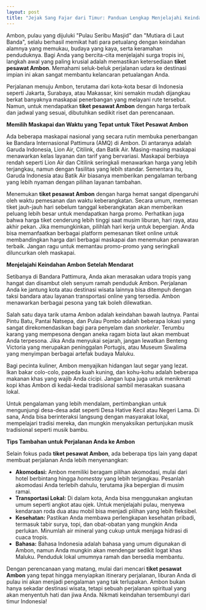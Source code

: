 ```yaml
---
layout: post
title: "Jejak Sang Fajar dari Timur: Panduan Lengkap Menjelajahi Keindahan Ambon via Tiket Pesawat"
---
```


Ambon, pulau yang dijuluki "Pulau Seribu Masjid" dan "Mutiara di Laut Banda", selalu berhasil memikat hati para petualang dengan keindahan alamnya yang memukau, budaya yang kaya, serta keramahan penduduknya. Bagi Anda yang bercita-cita menjelajahi surga tropis ini, langkah awal yang paling krusial adalah memastikan ketersediaan **tiket pesawat Ambon**. Memahami seluk-beluk perjalanan udara ke destinasi impian ini akan sangat membantu kelancaran petualangan Anda.

Perjalanan menuju Ambon, terutama dari kota-kota besar di Indonesia seperti Jakarta, Surabaya, atau Makassar, kini semakin mudah dijangkau berkat banyaknya maskapai penerbangan yang melayani rute tersebut. Namun, untuk mendapatkan **tiket pesawat Ambon** dengan harga terbaik dan jadwal yang sesuai, dibutuhkan sedikit riset dan perencanaan.

**Memilih Maskapai dan Waktu yang Tepat untuk Tiket Pesawat Ambon**

Ada beberapa maskapai nasional yang secara rutin membuka penerbangan ke Bandara Internasional Pattimura (AMQ) di Ambon. Di antaranya adalah Garuda Indonesia, Lion Air, Citilink, dan Batik Air. Masing-masing maskapai menawarkan kelas layanan dan tarif yang bervariasi. Maskapai berbiaya rendah seperti Lion Air dan Citilink seringkali menawarkan harga yang lebih terjangkau, namun dengan fasilitas yang lebih standar. Sementara itu, Garuda Indonesia atau Batik Air biasanya memberikan pengalaman terbang yang lebih nyaman dengan pilihan layanan tambahan.

Menemukan **tiket pesawat Ambon** dengan harga hemat sangat dipengaruhi oleh waktu pemesanan dan waktu keberangkatan. Secara umum, memesan tiket jauh-jauh hari sebelum tanggal keberangkatan akan memberikan peluang lebih besar untuk mendapatkan harga promo. Perhatikan juga bahwa harga tiket cenderung lebih tinggi saat musim liburan, hari raya, atau akhir pekan. Jika memungkinkan, pilihlah hari kerja untuk bepergian. Anda bisa memanfaatkan berbagai platform pemesanan tiket online untuk membandingkan harga dari berbagai maskapai dan menemukan penawaran terbaik. Jangan ragu untuk memantau promo-promo yang seringkali diluncurkan oleh maskapai.

**Menjelajahi Keindahan Ambon Setelah Mendarat**

Setibanya di Bandara Pattimura, Anda akan merasakan udara tropis yang hangat dan disambut oleh senyum ramah penduduk Ambon. Perjalanan Anda ke jantung kota atau destinasi wisata lainnya bisa ditempuh dengan taksi bandara atau layanan transportasi online yang tersedia. Ambon menawarkan berbagai pesona yang tak boleh dilewatkan.

Salah satu daya tarik utama Ambon adalah keindahan bawah lautnya. Pantai Pintu Batu, Pantai Natsepa, dan Pulau Pombo adalah beberapa lokasi yang sangat direkomendasikan bagi para penyelam dan *snorkeler*. Terumbu karang yang mempesona dengan aneka ragam biota laut akan membuat Anda terpesona. Jika Anda menyukai sejarah, jangan lewatkan Benteng Victoria yang merupakan peninggalan Portugis, atau Museum Siwalima yang menyimpan berbagai artefak budaya Maluku.

Bagi pecinta kuliner, Ambon menyajikan hidangan laut segar yang lezat. Ikan bakar colo-colo, papeda kuah kuning, dan kohu-kohu adalah beberapa makanan khas yang wajib Anda cicipi. Jangan lupa juga untuk menikmati kopi khas Ambon di kedai-kedai tradisional sambil merasakan suasana lokal.

Untuk pengalaman yang lebih mendalam, pertimbangkan untuk mengunjungi desa-desa adat seperti Desa Hative Kecil atau Negeri Lama. Di sana, Anda bisa berinteraksi langsung dengan masyarakat lokal, mempelajari tradisi mereka, dan mungkin menyaksikan pertunjukan musik tradisional seperti musik bambu.

**Tips Tambahan untuk Perjalanan Anda ke Ambon**

Selain fokus pada **tiket pesawat Ambon**, ada beberapa tips lain yang dapat membuat perjalanan Anda lebih menyenangkan:

*   **Akomodasi:** Ambon memiliki beragam pilihan akomodasi, mulai dari hotel berbintang hingga *homestay* yang lebih terjangkau. Pesanlah akomodasi Anda terlebih dahulu, terutama jika bepergian di musim ramai.
*   **Transportasi Lokal:** Di dalam kota, Anda bisa menggunakan angkutan umum seperti angkot atau ojek. Untuk menjelajahi pulau, menyewa kendaraan roda dua atau mobil bisa menjadi pilihan yang lebih fleksibel.
*   **Kesehatan:** Pastikan Anda membawa perlengkapan kesehatan pribadi, termasuk tabir surya, topi, dan obat-obatan yang mungkin Anda perlukan. Minumlah air mineral yang cukup untuk menjaga hidrasi di cuaca tropis.
*   **Bahasa:** Bahasa Indonesia adalah bahasa yang umum digunakan di Ambon, namun Anda mungkin akan mendengar sedikit logat khas Maluku. Penduduk lokal umumnya ramah dan bersedia membantu.

Dengan perencanaan yang matang, mulai dari mencari **tiket pesawat Ambon** yang tepat hingga menyiapkan itinerary perjalanan, liburan Anda di pulau ini akan menjadi pengalaman yang tak terlupakan. Ambon bukan hanya sekadar destinasi wisata, tetapi sebuah perjalanan spiritual yang akan menyentuh hati dan jiwa Anda. Nikmati keindahan tersembunyi dari timur Indonesia!
